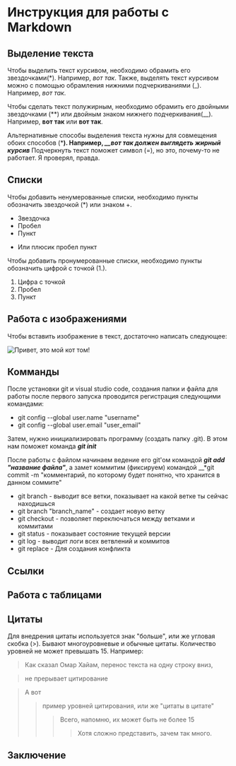 # Инструкция для работы с Markdown

## Выделение текста

Чтобы выделить текст курсивом, необходимо обрамить его звездочками(*). Например, *вот так*. Также, выделять текст курсивом можно с помощью обрамления нижними подчеркиваниями (_). Например, _вот так_.

Чтобы сделать текст полужирным, необходимо обрамить его двойными звездочками (**) или двойным знаком нижнего подчеркивания(__). Например, **вот так** или __вот так__.

Альтернативные способы выделения текста нужны для совмещения обоих способов (*__). Например, *__вот так должен выглядеть жирный курсив*__
Подчеркнуть текст поможет символ (=), но это, почему-то не работает. Я проверял, правда.
## Списки

Чтобы добавить ненумерованные списки, необходимо пункты обозначить звездочкой (*) или знаком +.

* Звездочка
* Пробел
* Пункт
+ Или плюсик пробел пункт

Чтобы добавить пронумерованные списки, необходимо пункты обозначить цифрой с точкой (1.).

1. Цифра с точкой
2. Пробел
3. Пункт

## Работа с изображениями

Чтобы вставить изображение в текст, достаточно написать следующее:

![Привет, это мой кот том!](Tom.jpg)

## Комманды

После установки git и visual studio code, создания папки и файла для работы после первого запуска проводится
регистрация следующими командами:
* git config --global user.name "username"
* git config --global user.email "user_email"

Затем, нужно инициализировать программу (создать папку .git). В этом нам поможет команда __*git init*__

После работы с файлом начинаем ведение его git'ом командой
__*git add "название файла"*__, а замет коммитим (фиксируем) командой __*git commit -m "комментарий, по которому будет понятно, что хранится в данном соммите"

* git branch - выводит все ветки, показывает на какой ветке ты сейчас находишься
* git branch "branch_name" - создает новую ветку
* git checkout - позволяет переключаться между ветками и коммитами
* git status - показывает состояние текущей версии
* git log - выводит логи всех ветвлений и коммитов
* git replace - Для создания конфликта

## Ссылки

## Работа с таблицами

## Цитаты
Для внедрения цитаты используется знак "больше", или же угловая скобка (>). Бывают многоуровневые и обычные цитаты. Количество уровней не может превышать 15. Например:
>Как сказал Омар Хайам, 
перенос текста на одну строку вниз, 

>не прерывает цитирование

>А вот
>>пример уровней цитирования, или же "цитаты в цитате"
>>>Всего, напомню, их может быть не более 15
>>>>Хотя сложно представить, зачем так много.
## Заключение
